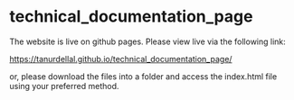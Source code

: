 # technical_documentation_page

The website is live on github pages.
Please view live via the following link:

https://tanurdellal.github.io/technical_documentation_page/

or, please download the files into a folder and access the index.html file using your preferred method.
